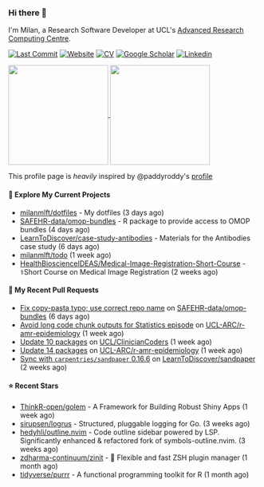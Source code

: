 ### Hi there 👋

I'm Milan, a Research Software Developer at UCL's [Advanced Research Computing
Centre](https://www.ucl.ac.uk/advanced-research-computing/advanced-research-computing-centre).

[![Last Commit](https://img.shields.io/github/last-commit/milanmlft/milanmlft?label=updated)](https://github.com/milanmlft)
[![Website](https://img.shields.io/badge/GitHub%20Pages-222?logo=githubpages&logoColor=fff&style=for-the-badge&style=flat)](https://milanmlft.dev)
[![CV](https://img.shields.io/badge/CV-PDF-pink.svg)](https://milanmlft.netlify.app/uploads/resume.pdf)
[![Google Scholar](https://img.shields.io/badge/Google%20Scholar-4285F4?logo=googlescholar&logoColor=fff&style=for-the-badge&style=flat)](https://scholar.google.com/citations?user=LwW40HQAAAAJ&hl=en)
[![Linkedin](https://img.shields.io/badge/LinkedIn-0A66C2?logo=linkedin&logoColor=fff&style=for-the-badge&style=flat)](http://www.linkedin.com/in/milan-malfait)


<a href="https://github.com/milanmlft/milanmlft#gh-dark-mode-only">
  <img height=200 align="center" src="https://github-readme-stats-paddyroddy.vercel.app/api?username=milanmlft&disable_animations=true&hide_border=true&hide_title=true&include_all_commits=true&rank_icon=github&show=prs_merged,reviews&show_icons=true&theme=tokyonight" />
</a>


<a href="https://github.com/milanmlft/milanmlft#gh-light-mode-only">
  <img height=200 align="center" src="https://github-readme-stats-paddyroddy.vercel.app/api?username=milanmlft&disable_animations=true&hide_border=true&hide_title=true&include_all_commits=true&rank_icon=github&show=prs_merged,reviews&show_icons=true&theme=default" />
</a>

This profile page is _heavily_ inspired by @paddyroddy's [profile](https://github.com/paddyroddy/paddyroddy)

#### 👷 Explore My Current Projects

- [milanmlft/dotfiles](https://github.com/milanmlft/dotfiles) - My dotfiles
  (3 days ago)
- [SAFEHR-data/omop-bundles](https://github.com/SAFEHR-data/omop-bundles) - R package to provide access to OMOP bundles
  (4 days ago)
- [LearnToDiscover/case-study-antibodies](https://github.com/LearnToDiscover/case-study-antibodies) - Materials for the Antibodies case study
  (6 days ago)
- [milanmlft/todo](https://github.com/milanmlft/todo)
  (1 week ago)
- [HealthBioscienceIDEAS/Medical-Image-Registration-Short-Course](https://github.com/HealthBioscienceIDEAS/Medical-Image-Registration-Short-Course) - ⚕️Short Course on Medical Image Registration
  (2 weeks ago)

#### 🔨 My Recent Pull Requests

- [Fix copy-pasta typo; use correct repo name](https://github.com/SAFEHR-data/omop-bundles/pull/15) on [SAFEHR-data/omop-bundles](https://github.com/SAFEHR-data/omop-bundles)
  (6 days ago)
- [Avoid long code chunk outputs for Statistics episode](https://github.com/UCL-ARC/r-amr-epidemiology/pull/29) on [UCL-ARC/r-amr-epidemiology](https://github.com/UCL-ARC/r-amr-epidemiology)
  (1 week ago)
- [Update 10 packages](https://github.com/UCL/ClinicianCoders/pull/48) on [UCL/ClinicianCoders](https://github.com/UCL/ClinicianCoders)
  (1 week ago)
- [Update 14 packages](https://github.com/UCL-ARC/r-amr-epidemiology/pull/28) on [UCL-ARC/r-amr-epidemiology](https://github.com/UCL-ARC/r-amr-epidemiology)
  (1 week ago)
- [Sync with `carpentries/sandpaper` 0.16.6](https://github.com/LearnToDiscover/sandpaper/pull/109) on [LearnToDiscover/sandpaper](https://github.com/LearnToDiscover/sandpaper)
  (2 weeks ago)

#### ⭐ Recent Stars

- [ThinkR-open/golem](https://github.com/ThinkR-open/golem) - A Framework for Building Robust Shiny Apps 
  (1 week ago)
- [sirupsen/logrus](https://github.com/sirupsen/logrus) - Structured, pluggable logging for Go.
  (3 weeks ago)
- [hedyhli/outline.nvim](https://github.com/hedyhli/outline.nvim) - Code outline sidebar powered by LSP. Significantly enhanced &amp; refactored fork of symbols-outline.nvim. 
  (3 weeks ago)
- [zdharma-continuum/zinit](https://github.com/zdharma-continuum/zinit) - 🌻 Flexible and fast ZSH plugin manager
  (1 month ago)
- [tidyverse/purrr](https://github.com/tidyverse/purrr) - A functional programming toolkit for R
  (1 month ago)
